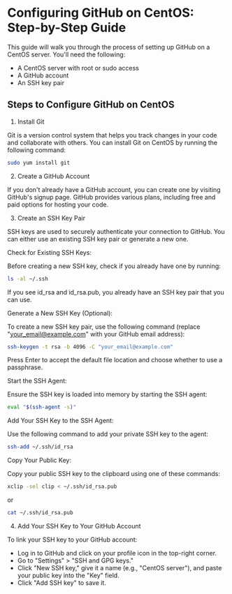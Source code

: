 # Configuring GitHub on CentOS: Step-by-Step Guide

This guide will walk you through the process of setting up GitHub on a CentOS server. You'll need the following:

- A CentOS server with root or sudo access
- A GitHub account
- An SSH key pair

## Steps to Configure GitHub on CentOS

1. Install Git

Git is a version control system that helps you track changes in your code and collaborate with others. You can install Git on CentOS by running the following command:

```bash
sudo yum install git
```

2. Create a GitHub Account

If you don't already have a GitHub account, you can create one by visiting GitHub's signup page. GitHub provides various plans, including free and paid options for hosting your code.

3. Create an SSH Key Pair

SSH keys are used to securely authenticate your connection to GitHub. You can either use an existing SSH key pair or generate a new one.

Check for Existing SSH Keys:

Before creating a new SSH key, check if you already have one by running:

```sh
ls -al ~/.ssh
```

If you see id_rsa and id_rsa.pub, you already have an SSH key pair that you can use.

Generate a New SSH Key (Optional):

To create a new SSH key pair, use the following command (replace "your_email@example.com" with your GitHub email address):

```sh
ssh-keygen -t rsa -b 4096 -C "your_email@example.com"
```

Press Enter to accept the default file location and choose whether to use a passphrase.

Start the SSH Agent:

Ensure the SSH key is loaded into memory by starting the SSH agent:

```sh
eval "$(ssh-agent -s)"
```

Add Your SSH Key to the SSH Agent:

Use the following command to add your private SSH key to the agent:

```sh
ssh-add ~/.ssh/id_rsa
```

Copy Your Public Key:

Copy your public SSH key to the clipboard using one of these commands:

```sh
xclip -sel clip < ~/.ssh/id_rsa.pub
```

or

```sh
cat ~/.ssh/id_rsa.pub
```

4. Add Your SSH Key to Your GitHub Account

To link your SSH key to your GitHub account:

- Log in to GitHub and click on your profile icon in the top-right corner.
- Go to "Settings" > "SSH and GPG keys."
- Click "New SSH key," give it a name (e.g., "CentOS server"), and paste your public key into the "Key" field.
- Click "Add SSH key" to save it.